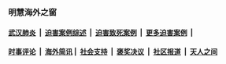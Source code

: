 
### 明慧海外之窗

####  [武汉肺炎](indexes/365.md?t=06252200) &nbsp;|&nbsp;  [迫害案例综述](indexes/328.md?t=06252200) &nbsp;|&nbsp; [迫害致死案例](indexes/277.md?t=06252200)  &nbsp;|&nbsp; [更多迫害案例](indexes/81.md?t=06252200)  &nbsp;|&nbsp; 
####  [时事评论](indexes/19.md?t=06252200) &nbsp;|&nbsp; [海外简讯](indexes/245.md?t=06252200)&nbsp;|&nbsp;  [社会支持](indexes/140.md?t=06252200) &nbsp;|&nbsp; [褒奖决议](indexes/282.md?t=06252200) &nbsp;|&nbsp; [社区报道](indexes/91.md?t=06252200)  &nbsp;|&nbsp; [天人之间](indexes/78.md?t=06252200) 

